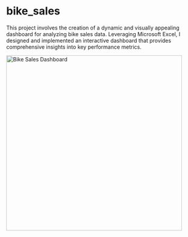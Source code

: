 # bike_sales

This project involves the creation of a dynamic and visually appealing dashboard for analyzing bike sales data. Leveraging Microsoft Excel, I designed and implemented an interactive dashboard that provides comprehensive insights into key performance metrics.

<img width="466" alt="Bike Sales Dashboard" src="https://github.com/Abi5521/Bike-Sales-Dashboard/assets/138142782/1ad9e5e2-f3aa-4bfb-9c3c-d91b70419197">

